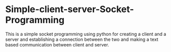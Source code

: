 # Simple-client-server-Socket-Programming
This is a simple socket programming using python for creating a client and a server and establishing a connection between the two and making a text based communication between client and server.

